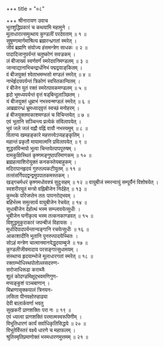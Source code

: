 +++
title = "०८"

+++
श्रीनारायण उवाच  
भूतशुद्धिप्रकारं च कथयामि महामुने ।  
मूलाधारात्समुत्थाय कुण्डलीं परदेवताम् ॥ १ ॥  
सुषुम्णामार्गमाश्रित्य ब्रह्मरन्ध्रगतां स्मरेत् ।  
जीवं ब्रह्मणि संयोज्य हंसमन्त्रेण साधकः ॥ २ ॥  
पादादिजानुपर्यन्तं चतुष्कोणं सवज्रकम् ।  
लं बीजाख्यं स्वर्णवर्णं स्मरेदवनिमण्डलम् ॥ ३ ॥  
जान्वाद्यानाभिचन्द्रार्धनिभं पद्मद्वयाङ्‌कितम् ।  
वं बीजयुक्तं श्वेताभमम्भसो मण्डलं स्मरेत् ॥ ४ ॥  
नाभेर्हृदयपर्यन्तं त्रिकोणं स्वस्तिकान्वितम् ।  
रं बीजेन युतं रक्तं स्मरेत्पावकमण्डलम् ॥ ५ ॥  
हृदो भूमध्यपर्यन्तं वृत्तं षड्‌बिन्दुलाञ्छितम् ।  
यं बीजयुक्तं धूम्राभं नभस्वन्मण्डलं स्मरेत् ॥ ६ ॥  
आब्रह्मरन्ध्रं भ्रूमध्याद्‌वृत्तं स्वच्छं मनोहरम् ।  
हं बीजयुक्तमाकाशमण्डलं च विचिन्तयेत् ॥ ७ ॥  
एवं भूतानि सञ्चिन्त्य प्रत्येकं संविलापयेत् ।  
भुवं जले जलं वह्नौ वह्निं वायौ नभस्यमुम् ॥ ८ ॥  
विलाप्य खमहङ्‌कारे महत्तत्त्वेऽप्यहङ्‌कृतिम् ।  
महान्तं प्रकृतौ मायामात्मनि प्रविलापयेत् ॥ ९ ॥  
शुद्धसंविन्मयो भूत्वा चिन्तयेत्पापपूरुषम् ।  
वामकुक्षिस्थितं कृष्णमङ्‌गुष्ठपरिमाणकम् ॥ १० ॥  
ब्रह्महत्याशिरोयुक्तं कनकस्तेयबाहुकम् ।  
मदिरापानहृदयं गुरुतल्पकटीयुतम् ॥ ११ ॥  
तत्संसर्गिपदद्वन्द्वमुपपातकमस्तकम् ।  
खड्गचर्मधरं कृष्णमधोवक्त्रं सुदुःसहम् ॥ १२ ॥
वायुबीजं स्मरन्वायुं सम्पूर्यैनं विशोषयेत् ।  
स्वशरीरयुतं मन्त्रो वह्निबीजेन निर्दहेत् ॥ १३ ॥  
कुम्भके परिजप्तेन ततः पापनरोद्भवम् ।  
बहिर्भस्म समुत्सार्य वायुबीजेन रेचयेत् ॥ १४ ॥  
सुधाबीजेन देहोत्थं भस्म सम्प्लावयेत्सुधीः ।  
भूबीजेन घनीकृत्य भस्म तत्कनकाण्डवत् ॥ १५ ॥  
विशुद्धमुकुराकारं जपन्बीजं विहायसः ।  
मूर्धादिपादपर्यन्तान्यङ्‌गानि रचयेत्सुधीः ॥ १६ ॥  
आकाशादीनि भूतानि पुनरुत्पादयेच्चितः ।  
सोऽहं मन्त्रेण चात्मानमानयेद्धृदयाम्बुजे ॥ १७ ॥  
कुण्डलीजीवमादाय परसङ्‌गात्सुधामयम् ।  
संस्थाप्य हृदयाम्भोजे मूलाधारगतां स्मरेत् ॥ १८ ॥  
रक्ताम्भोधिस्थपोतोल्लसदरुण-  
     सरोजाधिरूढा कराब्जैः  
शूलं कोदण्डमिक्षूद्भवमणिगुण-  
     मप्यङ्‌कुशं पञ्चबाणान् ।  
बिभ्राणासृक्कपालं त्रिनयन-  
     लसिता पीनवक्षोरुहाढ्या  
देवी बालार्कवर्णा भवतु  
     सुखकरी प्राणशक्तिः परा नः ॥ १९ ॥  
एवं ध्यात्वा प्राणशक्तिं परमात्मस्वरूपिणीम् ।  
विभूतिधारणं कार्यं सर्वाधिकृतिसिद्धये ॥ २० ॥  
विभूतेर्विस्तरं वक्ष्ये धारणे च महाफलम् ।  
श्रुतिस्मृतिप्रमाणोक्तं भस्मधारणमुत्तमम् ॥ २१ ॥

